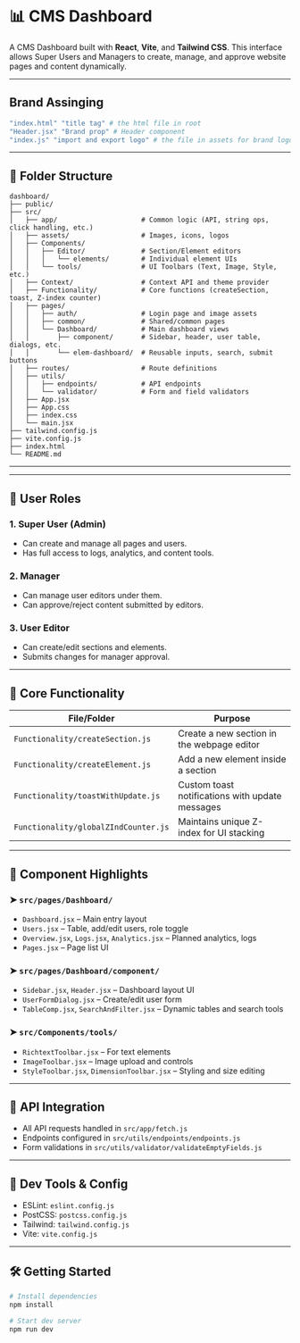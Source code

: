 # 📊 CMS Dashboard

A CMS Dashboard built with **React**, **Vite**, and **Tailwind CSS**. This interface allows Super Users and Managers to create, manage, and approve website pages and content dynamically.

---
## Brand Assinging
```bash
"index.html" "title tag" # the html file in root
"Header.jsx" "Brand prop" # Header component
"index.js" "import and export logo" # the file in assets for brand logo
```
---

## 📁 Folder Structure

```
dashboard/
├── public/
├── src/
│   ├── app/                     # Common logic (API, string ops, click handling, etc.)
│   ├── assets/                  # Images, icons, logos
│   ├── Components/
│   │   ├── Editor/              # Section/Element editors
│   │   │   └── elements/        # Individual element UIs
│   │   └── tools/               # UI Toolbars (Text, Image, Style, etc.)
│   ├── Context/                 # Context API and theme provider
│   ├── Functionality/           # Core functions (createSection, toast, Z-index counter)
│   ├── pages/
│   │   ├── auth/                # Login page and image assets
│   │   ├── common/              # Shared/common pages
│   │   └── Dashboard/           # Main dashboard views
│   │       ├── component/       # Sidebar, header, user table, dialogs, etc.
│   │       └── elem-dashboard/  # Reusable inputs, search, submit buttons
│   ├── routes/                  # Route definitions
│   ├── utils/
│   │   ├── endpoints/           # API endpoints
│   │   └── validator/           # Form and field validators
│   ├── App.jsx
│   ├── App.css
│   ├── index.css
│   └── main.jsx
├── tailwind.config.js
├── vite.config.js
├── index.html
└── README.md
```

---


---

## 👥 User Roles

### 1. Super User (Admin)

* Can create and manage all pages and users.
* Has full access to logs, analytics, and content tools.

### 2. Manager

* Can manage user editors under them.
* Can approve/reject content submitted by editors.

### 3. User Editor

* Can create/edit sections and elements.
* Submits changes for manager approval.

---

## 🧠 Core Functionality

| File/Folder                          | Purpose                                         |
| ------------------------------------ | ----------------------------------------------- |
| `Functionality/createSection.js`     | Create a new section in the webpage editor      |
| `Functionality/createElement.js`     | Add a new element inside a section              |
| `Functionality/toastWithUpdate.js`   | Custom toast notifications with update messages |
| `Functionality/globalZIndCounter.js` | Maintains unique Z-index for UI stacking        |

---

## 🧩 Component Highlights

### ➤ `src/pages/Dashboard/`

* `Dashboard.jsx` – Main entry layout
* `Users.jsx` – Table, add/edit users, role toggle
* `Overview.jsx`, `Logs.jsx`, `Analytics.jsx` – Planned analytics, logs
* `Pages.jsx` – Page list UI

### ➤ `src/pages/Dashboard/component/`

* `Sidebar.jsx`, `Header.jsx` – Dashboard layout UI
* `UserFormDialog.jsx` – Create/edit user form
* `TableComp.jsx`, `SearchAndFilter.jsx` – Dynamic tables and search tools

### ➤ `src/Components/tools/`

* `RichtextToolbar.jsx` – For text elements
* `ImageToolbar.jsx` – Image upload and controls
* `StyleToolbar.jsx`, `DimensionToolbar.jsx` – Styling and size editing

---

## 🔌 API Integration

* All API requests handled in `src/app/fetch.js`
* Endpoints configured in `src/utils/endpoints/endpoints.js`
* Form validations in `src/utils/validator/validateEmptyFields.js`

---

## 🧪 Dev Tools & Config

* ESLint: `eslint.config.js`
* PostCSS: `postcss.config.js`
* Tailwind: `tailwind.config.js`
* Vite: `vite.config.js`

---

## 🛠️ Getting Started

```bash
# Install dependencies
npm install

# Start dev server
npm run dev
```
